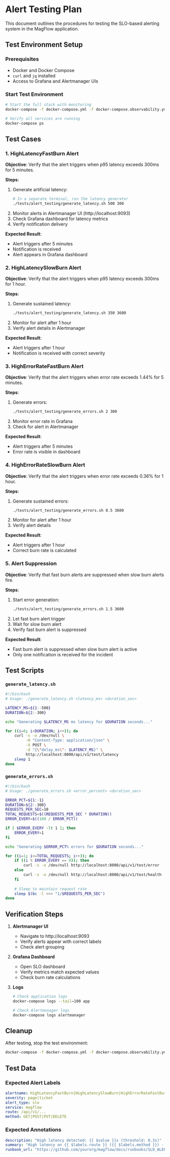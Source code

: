 # Alert Testing Plan

This document outlines the procedures for testing the SLO-based alerting system in the MagFlow application.

## Test Environment Setup

### Prerequisites

- Docker and Docker Compose
- `curl` and `jq` installed
- Access to Grafana and Alertmanager UIs

### Start Test Environment

```bash
# Start the full stack with monitoring
docker-compose -f docker-compose.yml -f docker-compose.observability.yml up -d

# Verify all services are running
docker-compose ps
```

## Test Cases

### 1. HighLatencyFastBurn Alert

**Objective**: Verify that the alert triggers when p95 latency exceeds 300ms for 5 minutes.

**Steps**:

1. Generate artificial latency:
   ```bash
   # In a separate terminal, run the latency generator
   ./tests/alert_testing/generate_latency.sh 500 300
   ```
1. Monitor alerts in Alertmanager UI (http://localhost:9093)
1. Check Grafana dashboard for latency metrics
1. Verify notification delivery

**Expected Result**:

- Alert triggers after 5 minutes
- Notification is received
- Alert appears in Grafana dashboard

### 2. HighLatencySlowBurn Alert

**Objective**: Verify that the alert triggers when p95 latency exceeds 300ms for 1 hour.

**Steps**:

1. Generate sustained latency:
   ```bash
   ./tests/alert_testing/generate_latency.sh 350 3600
   ```
1. Monitor for alert after 1 hour
1. Verify alert details in Alertmanager

**Expected Result**:

- Alert triggers after 1 hour
- Notification is received with correct severity

### 3. HighErrorRateFastBurn Alert

**Objective**: Verify that the alert triggers when error rate exceeds 1.44% for 5 minutes.

**Steps**:

1. Generate errors:
   ```bash
   ./tests/alert_testing/generate_errors.sh 2 300
   ```
1. Monitor error rate in Grafana
1. Check for alert in Alertmanager

**Expected Result**:

- Alert triggers after 5 minutes
- Error rate is visible in dashboard

### 4. HighErrorRateSlowBurn Alert

**Objective**: Verify that the alert triggers when error rate exceeds 0.36% for 1 hour.

**Steps**:

1. Generate sustained errors:
   ```bash
   ./tests/alert_testing/generate_errors.sh 0.5 3600
   ```
1. Monitor for alert after 1 hour
1. Verify alert details

**Expected Result**:

- Alert triggers after 1 hour
- Correct burn rate is calculated

### 5. Alert Suppression

**Objective**: Verify that fast burn alerts are suppressed when slow burn alerts fire.

**Steps**:

1. Start error generation:
   ```bash
   ./tests/alert_testing/generate_errors.sh 1.5 3600
   ```
1. Let fast burn alert trigger
1. Wait for slow burn alert
1. Verify fast burn alert is suppressed

**Expected Result**:

- Fast burn alert is suppressed when slow burn alert is active
- Only one notification is received for the incident

## Test Scripts

### `generate_latency.sh`

```bash
#!/bin/bash
# Usage: ./generate_latency.sh <latency_ms> <duration_sec>

LATENCY_MS=${1:-500}
DURATION=${2:-300}

echo "Generating $LATENCY_MS ms latency for $DURATION seconds..."

for ((i=0; i<DURATION; i++)); do
    curl -s -o /dev/null \
         -H "Content-Type: application/json" \
         -X POST \
         -d "{\"delay_ms\": $LATENCY_MS}" \
         http://localhost:8000/api/v1/test/latency
    sleep 1
done
```

### `generate_errors.sh`

```bash
#!/bin/bash
# Usage: ./generate_errors.sh <error_percent> <duration_sec>

ERROR_PCT=${1:-1}
DURATION=${2:-300}
REQUESTS_PER_SEC=10
TOTAL_REQUESTS=$((REQUESTS_PER_SEC * DURATION))
ERROR_EVERY=$((100 / ERROR_PCT))

if [ $ERROR_EVERY -lt 1 ]; then
    ERROR_EVERY=1
fi

echo "Generating $ERROR_PCT% errors for $DURATION seconds..."

for ((i=1; i<=TOTAL_REQUESTS; i++)); do
    if ((i % ERROR_EVERY == 0)); then
        curl -s -o /dev/null http://localhost:8000/api/v1/test/error
    else
        curl -s -o /dev/null http://localhost:8000/api/v1/test/health
    fi
    
    # Sleep to maintain request rate
    sleep $(bc -l <<< "1/$REQUESTS_PER_SEC")
done
```

## Verification Steps

1. **Alertmanager UI**

   - Navigate to http://localhost:9093
   - Verify alerts appear with correct labels
   - Check alert grouping

1. **Grafana Dashboard**

   - Open SLO dashboard
   - Verify metrics match expected values
   - Check burn rate calculations

1. **Logs**

   ```bash
   # Check application logs
   docker-compose logs --tail=100 app

   # Check Alertmanager logs
   docker-compose logs alertmanager
   ```

## Cleanup

After testing, stop the test environment:

```bash
docker-compose -f docker-compose.yml -f docker-compose.observability.yml down
```

## Test Data

### Expected Alert Labels

```yaml
alertname: HighLatencyFastBurn|HighLatencySlowBurn|HighErrorRateFastBurn|HighErrorRateSlowBurn
severity: page|ticket
alert_type: slo
service: magflow
route: /api/v1/...
method: GET|POST|PUT|DELETE
```

### Expected Annotations

```yaml
description: "High latency detected: {{ $value }}s (threshold: 0.3s)"
summary: "High latency on {{ $labels.route }} ({{ $labels.method }}) - {{ $value | humanize }}s"
runbook_url: "https://github.com/yourorg/magflow/docs/runbooks/SLO_ALERTS.md#highlatencyfastburn"
```
